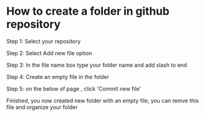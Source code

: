 # How to create a folder in github repository

Step 1: Select your repository 

Step 2: Select Add new file option

Step 3: In the file name box type your folder name and add slash to end

Step 4: Create an empty file in the folder

Step 5: on the below of page , click 'Commit new file'

Finished, you now created new folder with an empty file, you can remve this file and organize your folder
